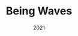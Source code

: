 ---
discogs_id: 21240643
discogs_master_id: 2408380
title: Being Waves
artists: ['Kinkajous']
date: 2021
genre: ['Electronic', 'Jazz']
image: Being Waves-21240643.jpg
label: Running Circle
country: UK
styles: ['Contemporary Jazz']
category: Ambient Jazz
---